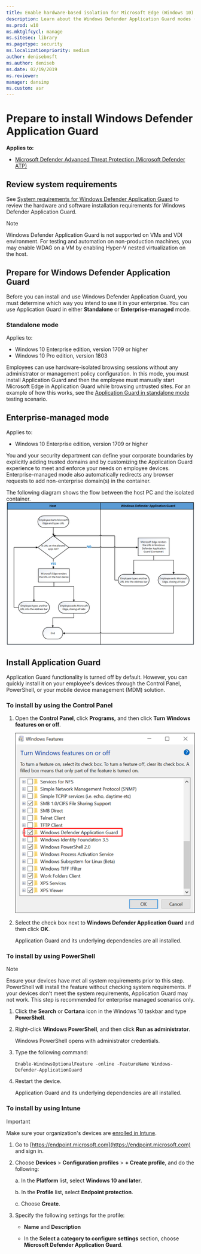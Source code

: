 ```yaml
---
title: Enable hardware-based isolation for Microsoft Edge (Windows 10)
description: Learn about the Windows Defender Application Guard modes (Standalone or Enterprise-managed) and how to install Application Guard in your enterprise.
ms.prod: w10
ms.mktglfcycl: manage
ms.sitesec: library
ms.pagetype: security
ms.localizationpriority: medium
author: denisebmsft
ms.author: deniseb
ms.date: 02/19/2019
ms.reviewer: 
manager: dansimp
ms.custom: asr
---
```


# Prepare to install Windows Defender Application Guard

**Applies to:**
- [Microsoft Defender Advanced Threat Protection (Microsoft Defender ATP)](https://go.microsoft.com/fwlink/p/?linkid=2069559)

## Review system requirements
 
See [System requirements for Windows Defender Application Guard](https://docs.microsoft.com/windows/security/threat-protection/windows-defender-application-guard/reqs-wd-app-guard) to review the hardware and software installation requirements for Windows Defender Application Guard.
>[!NOTE]
>Windows Defender Application Guard is not supported on VMs and VDI environment. For testing and automation on non-production machines, you may enable WDAG on a VM by enabling Hyper-V nested virtualization on the host.

## Prepare for Windows Defender Application Guard 
Before you can install and use Windows Defender Application Guard, you must determine which way you intend to use it in your enterprise. You can use Application Guard in either **Standalone** or **Enterprise-managed** mode.

### Standalone mode

Applies to:
- Windows 10 Enterprise edition, version 1709 or higher
- Windows 10 Pro edition, version 1803

Employees can use hardware-isolated browsing sessions without any administrator or management policy configuration. In this mode,   you must install Application Guard and then the employee must manually start Microsoft Edge in Application Guard while browsing untrusted sites. For an example of how this works, see the [Application Guard in standalone mode](test-scenarios-wd-app-guard.md) testing scenario.

## Enterprise-managed mode

Applies to:
- Windows 10 Enterprise edition, version 1709 or higher

You and your security department can define your corporate boundaries by explicitly adding trusted domains and by customizing the Application Guard experience to meet and enforce your needs on employee devices. Enterprise-managed mode also automatically redirects any browser requests to add non-enterprise domain(s) in the container.

The following diagram shows the flow between the host PC and the isolated container.
![Flowchart for movement between Microsoft Edge and Application Guard](images/application-guard-container-v-host.png)

## Install Application Guard

Application Guard functionality is turned off by default. However, you can quickly install it on your employee's devices through the Control Panel, PowerShell, or your mobile device management (MDM) solution.

### To install by using the Control Panel

1. Open the **Control Panel**, click **Programs,** and then click **Turn Windows features on or off**.

    ![Windows Features, turning on Windows Defender Application Guard](images/turn-windows-features-on.png)

2. Select the check box next to **Windows Defender Application Guard** and then click **OK**.

   Application Guard and its underlying dependencies are all installed.

### To install by using PowerShell

>[!NOTE]
>Ensure your devices have met all system requirements prior to this step. PowerShell will install the feature without checking system requirements. If your devices don't meet the system requirements, Application Guard may not work. This step is recommended for enterprise managed scenarios only.

1. Click the **Search** or **Cortana** icon in the Windows 10 taskbar and type **PowerShell**.
   
2. Right-click **Windows PowerShell**, and then click **Run as administrator**.

   Windows PowerShell opens with administrator credentials.

3. Type the following command:

    ```
    Enable-WindowsOptionalFeature -online -FeatureName Windows-Defender-ApplicationGuard
    ```
4. Restart the device.

   Application Guard and its underlying dependencies are all installed.

### To install by using Intune

> [!IMPORTANT]
> Make sure your organization's devices are [enrolled in Intune](https://docs.microsoft.com/mem/intune/enrollment/device-enrollment).

1. Go to [https://endpoint.microsoft.com](https://endpoint.microsoft.com) and sign in.

2. Choose **Devices** > **Configuration profiles** > **+ Create profile**, and do the following: <br/>

   a. In the **Platform** list, select **Windows 10 and later**. 
   
   b. In the **Profile** list, select **Endpoint protection**. 
   
   c. Choose **Create**.

4. Specify the following settings for the profile:

   - **Name** and **Description**

   - In the **Select a category to configure settings** section, choose **Microsoft Defender Application Guard**.

